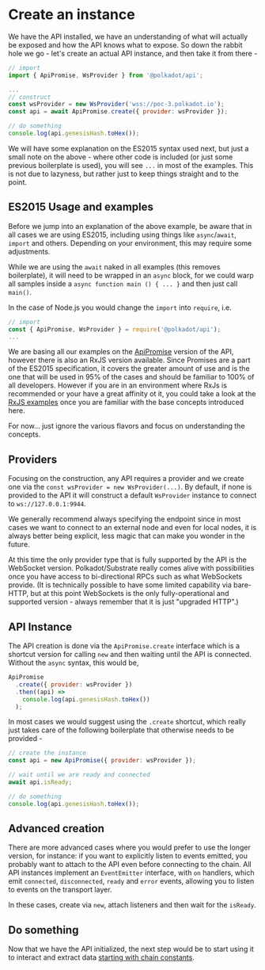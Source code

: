 # Create an instance

We have the API installed, we have an understanding of what will actually be exposed and how the API knows what to expose. So down the rabbit hole we go - let's create an actual API instance, and then take it from there -

```js
// import
import { ApiPromise, WsProvider } from '@polkadot/api';

...
// construct
const wsProvider = new WsProvider('wss://poc-3.polkadot.io');
const api = await ApiPromise.create({ provider: wsProvider });

// do something
console.log(api.genesisHash.toHex());
```

We will have some explanation on the ES2015 syntax used next, but just a small note on the above - where other code is included (or just some previous boilerplate is used), you will see `...` in most of the examples. This is not due to lazyness, but rather just to keep things straight and to the point.

## ES2015 Usage and examples

Before we jump into an explanation of the above example, be aware that in all cases we are using ES2015, including using things like `async`/`await`, `import` and others. Depending on your environment, this may require some adjustments.

While we are using the `await` naked in all examples (this removes boilerplate), it will need to be wrapped in an `async` block, for we could warp all samples inside a `async function main () { ... }` and then  just call `main()`.

In the case of Node.js you would change the `import` into `require`, i.e.

```js
// import
const { ApiPromise, WsProvider } = require('@polkadot/api');
...
```

We are basing all our examples on the [ApiPromise](../examples/promise/README.md) version of the API, however there is also an RxJS version available. Since Promises are a part of the ES2015 specification, it covers the greater amount of use and is the one that will be used in 95% of the cases and should be familiar to 100% of all developers. However if you are in an environment where RxJs is recommended or your have a great affinity ot it, you could take a look at the [RxJS examples](../examples/rx/README.md) once you are familiar with the base concepts introduced here.

For now... just ignore the various flavors and focus on understanding the concepts.

## Providers

Focusing on the construction, any API requires a provider and we create one via the `const wsProvider = new WsProvider(...)`. By default, if none is provided to the API it will construct a default `WsProvider` instance to connect to `ws://127.0.0.1:9944`.

We generally recommend always specifying the endpoint since in most cases we want to connect to an external node and even for local nodes, it is always better being explicit, less magic that can make you wonder in the future.

At this time the only provider type that is fully supported by the API is the WebSocket version. Polkadot/Substrate really comes alive with possibilities once you have access to bi-directional RPCs such as what WebSockets provide. (It is technically possible to have some limited capability via bare-HTTP, but at this point WebSockets is the only fully-operational and supported version - always remember that it is just "upgraded HTTP".)

## API Instance

The API creation is done via the `ApiPromise.create` interface which is a shortcut version for calling `new` and then waiting until the API is connected. Without the `async` syntax, this would be,

```js
ApiPromise
  .create({ provider: wsProvider })
  .then((api) =>
    console.log(api.genesisHash.toHex())
  );
```

In most cases we would suggest using the `.create` shortcut, which really just takes care of the following boilerplate that otherwise needs to be provided -

```js
// create the instance
const api = new ApiPromise({ provider: wsProvider });

// wait until we are ready and connected
await api.isReady;

// do something
console.log(api.genesisHash.toHex());
```

## Advanced creation

There are more advanced cases where you would prefer to use the longer version, for instance: if you want to explicitly listen to events emitted, you probably want to attach to the API even before connecting to the chain. All API instances implement an `EventEmitter` interface, with `on` handlers, which emit `connected`, `disconnected`, `ready` and `error` events, allowing you to listen to events on the transport layer.

In these cases, create via `new`, attach listeners and then wait for the `isReady`.

## Do something

Now that we have the API initialized, the next step would  be to start using it to interact and extract data [starting with chain constants](api.consts.md).
